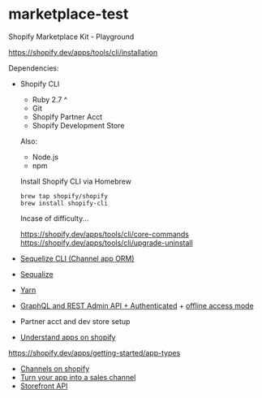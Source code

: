 # marketplace-test
Shopify Marketplace Kit - Playground

https://shopify.dev/apps/tools/cli/installation

Dependencies:
* Shopify CLI
  - Ruby 2.7 ^
  - Git
  - Shopify Partner Acct
  - Shopify Development Store

  Also:
  - Node.js
  - npm

  Install Shopify CLI via Homebrew
  ```
  brew tap shopify/shopify
  brew install shopify-cli
  ```

  Incase of difficulty...

  https://shopify.dev/apps/tools/cli/core-commands
  https://shopify.dev/apps/tools/cli/upgrade-uninstall

* [Sequelize CLI (Channel app ORM)](https://github.com/sequelize/cli)
* [Sequalize](https://sequelize.org/)
* [Yarn](https://classic.yarnpkg.com/en/)
* [GraphQL and REST Admin API + Authenticated](https://shopify.dev/api/admin/getting-started) + [offline access mode](https://shopify.dev/apps/auth/oauth/access-modes#offline-access)
* Partner acct and dev store setup
* [Understand apps on shopify](https://shopify.dev/apps/getting-started#how-apps-fit-into-shopify)

https://shopify.dev/apps/getting-started/app-types
* [Channels on shopify](https://shopify.dev/apps/channels)
* [Turn your app into a sales channel](https://shopify.dev/apps/channels/getting-started#step-1-turn-an-app-into-a-sales-channel-app)
* [Storefront API](https://shopify.dev/api/storefront)
